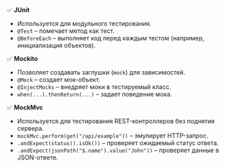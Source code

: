 ✅ **JUnit**

- Используется для модульного тестирования.
- `@Test` – помечает метод как тест.
- `@BeforeEach` – выполняет код перед каждым тестом (например, инициализация объектов).

✅ **Mockito**

- Позволяет создавать заглушки (`mock`) для зависимостей.
- `@Mock` – создает мок-объект.
- `@InjectMocks` – внедряет моки в тестируемый класс.
- `when(...).thenReturn(...)` – задает поведение мока.

✅ **MockMvc**

- Используется для тестирования REST-контроллеров без поднятия сервера.
- `mockMvc.perform(get("/api/example"))` – эмулирует HTTP-запрос.
- `.andExpect(status().isOk())` – проверяет ожидаемый статус ответа.
- `.andExpect(jsonPath("$.name").value("John"))` – проверяет данные в JSON-ответе.